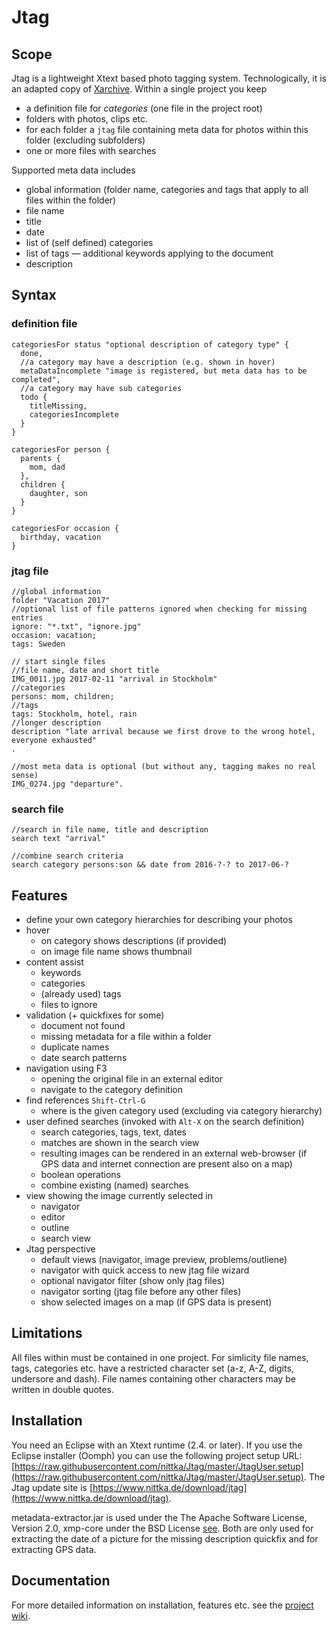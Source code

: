 # Jtag

## Scope

Jtag is a lightweight Xtext based photo tagging system. Technologically, it is an adapted copy of [Xarchive](https://github.com/nittka/Xarchive).
Within a single project you keep
* a definition file for _categories_ (one file in the project root)
* folders with photos, clips etc. 
* for each folder a `jtag` file containing meta data for photos within this folder (excluding subfolders)
* one or more files with searches

Supported meta data includes
* global information (folder name, categories and tags that apply to all files within the folder)
* file name
* title
* date
* list of (self defined) categories
* list of tags — additional keywords applying to the document
* description

## Syntax

### definition file

```
categoriesFor status "optional description of category type" {
  done,
  //a category may have a description (e.g. shown in hover)
  metaDataIncomplete "image is registered, but meta data has to be completed",
  //a category may have sub categories
  todo {
    titleMissing,
    categoriesIncomplete
  }
}

categoriesFor person {
  parents {
    mom, dad
  },
  children {
    daughter, son
  }
}

categoriesFor occasion {
  birthday, vacation
}
```

### jtag file

```
//global information
folder "Vacation 2017"
//optional list of file patterns ignored when checking for missing entries
ignore: "*.txt", "ignore.jpg"
occasion: vacation;
tags: Sweden

// start single files
//file name, date and short title
IMG_0011.jpg 2017-02-11 "arrival in Stockholm"
//categories
persons: mom, children;
//tags
tags: Stockholm, hotel, rain
//longer description
description "late arrival because we first drove to the wrong hotel, everyone exhausted"
.

//most meta data is optional (but without any, tagging makes no real sense)
IMG_0274.jpg "departure".
```

### search file

```
//search in file name, title and description
search text "arrival" 

//combine search criteria
search category persons:son && date from 2016-?-? to 2017-06-?
```

## Features

* define your own category hierarchies for describing your photos
* hover
  * on category shows descriptions (if provided)
  * on image file name shows thumbnail
* content assist
  * keywords
  * categories
  * (already used) tags
  * files to ignore
* validation (+ quickfixes for some)
  * document not found
  * missing metadata for a file within a folder
  * duplicate names
  * date search patterns
* navigation using F3
  * opening the original file in an external editor
  * navigate to the category definition
* find references `Shift-Ctrl-G`
  * where is the given category used (excluding via category hierarchy)
* user defined searches (invoked with `Alt-X` on the search definition)
  * search categories, tags, text, dates
  * matches are shown in the search view
  * resulting images can be rendered in an external web-browser (if GPS data and internet connection are present also on a map)
  * boolean operations
  * combine existing (named) searches
* view showing the image currently selected in
  * navigator
  * editor
  * outline
  * search view
* Jtag perspective
  * default views (navigator, image preview, problems/outliene)
  * navigator with quick access to new jtag file wizard
  * optional navigator filter (show only jtag files)
  * navigator sorting (jtag file before any other files)
  * show selected images on a map (if GPS data is present)

## Limitations

All files within must be contained in one project.
For simlicity file names, tags, categories etc. have a restricted character set (a-z, A-Z, digits, undersore and dash).
File names containing other characters may be written in double quotes.

## Installation

You need an Eclipse with an Xtext runtime (2.4. or later).
If you use the Eclipse installer (Oomph) you can use the following project setup URL: [https://raw.githubusercontent.com/nittka/Jtag/master/JtagUser.setup](https://raw.githubusercontent.com/nittka/Jtag/master/JtagUser.setup).
The Jtag update site is [https://www.nittka.de/download/jtag](https://www.nittka.de/download/jtag).

metadata-extractor.jar is used under the The Apache Software License, Version 2.0, xmp-core under the BSD License [see](https://www.adobe.com/devnet/xmp/library/eula-xmp-library-java.html).
Both are only used for extracting the date of a picture for the missing description quickfix and for extracting GPS data.

## Documentation

For more detailed information on installation, features etc. see the [project wiki](https://github.com/nittka/Jtag/wiki).